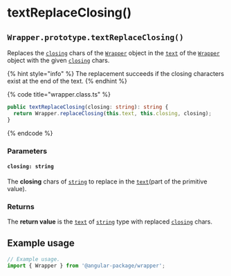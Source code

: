 # textReplaceClosing()

## `Wrapper.prototype.textReplaceClosing()`

Replaces the [`closing`](../../../wrap/instance/accessors/#wrap.prototype.closing) chars of the [`Wrapper`](../../wrapper.md) object in the [`text`](../../../wrap/instance/accessors/#wrap.prototype.text) of the [`Wrapper`](../../wrapper.md) object with the given [`closing`](textreplaceclosing.md#closing-string) chars.

{% hint style="info" %}
The replacement succeeds if the closing characters exist at the end of the text.
{% endhint %}

{% code title="wrapper.class.ts" %}
```typescript
public textReplaceClosing(closing: string): string {
  return Wrapper.replaceClosing(this.text, this.closing, closing);
}
```
{% endcode %}

### Parameters

#### `closing: string`

The **closing** chars of [`string`](https://developer.mozilla.org/en-US/docs/Web/JavaScript/Reference/Global\_Objects/String) to replace in the [`text`](../../../wrap/instance/accessors/#wrap.prototype.text)(part of the primitive value).

### Returns

The **return value** is the [`text`](../../../wrap/instance/accessors/#wrap.prototype.text) of [`string`](https://developer.mozilla.org/en-US/docs/Web/JavaScript/Reference/Global\_Objects/String) type with replaced [`closing`](../../../wrap/instance/accessors/#wrap.prototype.closing) chars.

## Example usage

```typescript
// Example usage.
import { Wrapper } from '@angular-package/wrapper';

```
